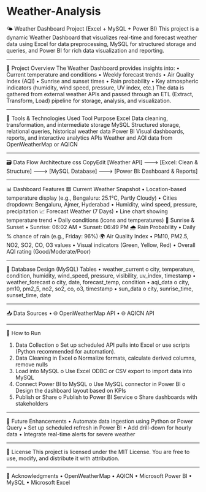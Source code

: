 # Weather-Analysis

🌤️ Weather Dashboard Project (Excel + MySQL + Power BI)
This project is a dynamic Weather Dashboard that visualizes real-time and forecast weather data using Excel for data preprocessing, MySQL for structured storage and queries, and Power BI for rich data visualization and reporting.
________________________________________
📌 Project Overview
The Weather Dashboard provides insights into:
•	Current temperature and conditions
•	Weekly forecast trends
•	Air Quality Index (AQI)
•	Sunrise and sunset times
•	Rain probability
•	Key atmospheric indicators (humidity, wind speed, pressure, UV index, etc.)
The data is gathered from external weather APIs and passed through an ETL (Extract, Transform, Load) pipeline for storage, analysis, and visualization.
________________________________________
🔧 Tools & Technologies Used
Tool	Purpose
Excel	Data cleaning, transformation, and intermediate storage
MySQL	Structured storage, relational queries, historical weather data
Power BI	Visual dashboards, reports, and interactive analytics
APIs	Weather and AQI data from OpenWeatherMap or AQICN
________________________________________
🗃️ Data Flow Architecture
css
CopyEdit
[Weather API] ---> [Excel: Clean & Structure] ---> [MySQL Database] ---> [Power BI: Dashboard & Reports]
________________________________________
📊 Dashboard Features
🟦 Current Weather Snapshot
•	Location-based temperature display (e.g., Bengaluru: 25.1°C, Partly Cloudy)
•	Cities dropdown: Bengaluru, Ajmer, Hyderabad
•	Humidity, wind speed, pressure, precipitation
📈 Forecast Weather (7 Days)
•	Line chart showing temperature trend
•	Daily conditions (icons and temperatures)
🌅 Sunrise & Sunset
•	Sunrise: 06:02 AM
•	Sunset: 06:49 PM
🌧️ Rain Probability
•	Daily % chance of rain (e.g., Friday: 96%)
🌍 Air Quality Index
•	PM10, PM2.5, NO2, SO2, CO, O3 values
•	Visual indicators (Green, Yellow, Red)
•	Overall AQI rating (Good/Moderate/Poor)
________________________________________
🧩 Database Design (MySQL)
Tables
•	weather_current
o	city, temperature, condition, humidity, wind_speed, pressure, visibility, uv_index, timestamp
•	weather_forecast
o	city, date, forecast_temp, condition
•	aqi_data
o	city, pm10, pm2_5, no2, so2, co, o3, timestamp
•	sun_data
o	city, sunrise_time, sunset_time, date
________________________________________
📥 Data Sources
•	🌐 OpenWeatherMap API
•	🌐 AQICN API
________________________________________
📌 How to Run
1.	Data Collection
o	Set up scheduled API pulls into Excel or use scripts (Python recommended for automation).
2.	Data Cleaning in Excel
o	Normalize formats, calculate derived columns, remove nulls
3.	Load into MySQL
o	Use Excel ODBC or CSV export to import data into MySQL
4.	Connect Power BI to MySQL
o	Use MySQL connector in Power BI
o	Design the dashboard layout based on KPIs
5.	Publish or Share
o	Publish to Power BI Service
o	Share dashboards with stakeholders
________________________________________
🚀 Future Enhancements
•	Automate data ingestion using Python or Power Query
•	Set up scheduled refresh in Power BI
•	Add drill-down for hourly data
•	Integrate real-time alerts for severe weather
________________________________________
📄 License
This project is licensed under the MIT License. You are free to use, modify, and distribute it with attribution.
________________________________________
🙏 Acknowledgments
•	OpenWeatherMap
•	AQICN
•	Microsoft Power BI
•	MySQL
•	Microsoft Excel
